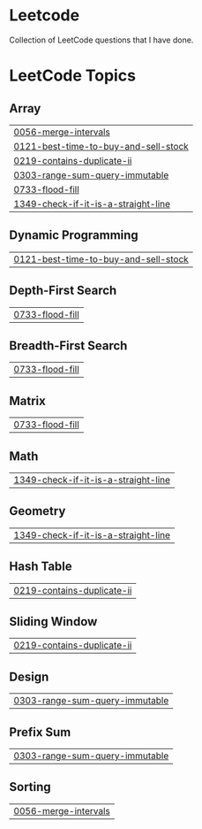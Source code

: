 # Leetcode
Collection of LeetCode questions that I have done.

<!---LeetCode Topics Start-->
# LeetCode Topics
## Array
|  |
| ------- |
| [0056-merge-intervals](https://github.com/tilwe28/leetcode/tree/master/0056-merge-intervals) |
| [0121-best-time-to-buy-and-sell-stock](https://github.com/tilwe28/leetcode/tree/master/0121-best-time-to-buy-and-sell-stock) |
| [0219-contains-duplicate-ii](https://github.com/tilwe28/leetcode/tree/master/0219-contains-duplicate-ii) |
| [0303-range-sum-query-immutable](https://github.com/tilwe28/leetcode/tree/master/0303-range-sum-query-immutable) |
| [0733-flood-fill](https://github.com/tilwe28/leetcode/tree/master/0733-flood-fill) |
| [1349-check-if-it-is-a-straight-line](https://github.com/tilwe28/leetcode/tree/master/1349-check-if-it-is-a-straight-line) |
## Dynamic Programming
|  |
| ------- |
| [0121-best-time-to-buy-and-sell-stock](https://github.com/tilwe28/leetcode/tree/master/0121-best-time-to-buy-and-sell-stock) |
## Depth-First Search
|  |
| ------- |
| [0733-flood-fill](https://github.com/tilwe28/leetcode/tree/master/0733-flood-fill) |
## Breadth-First Search
|  |
| ------- |
| [0733-flood-fill](https://github.com/tilwe28/leetcode/tree/master/0733-flood-fill) |
## Matrix
|  |
| ------- |
| [0733-flood-fill](https://github.com/tilwe28/leetcode/tree/master/0733-flood-fill) |
## Math
|  |
| ------- |
| [1349-check-if-it-is-a-straight-line](https://github.com/tilwe28/leetcode/tree/master/1349-check-if-it-is-a-straight-line) |
## Geometry
|  |
| ------- |
| [1349-check-if-it-is-a-straight-line](https://github.com/tilwe28/leetcode/tree/master/1349-check-if-it-is-a-straight-line) |
## Hash Table
|  |
| ------- |
| [0219-contains-duplicate-ii](https://github.com/tilwe28/leetcode/tree/master/0219-contains-duplicate-ii) |
## Sliding Window
|  |
| ------- |
| [0219-contains-duplicate-ii](https://github.com/tilwe28/leetcode/tree/master/0219-contains-duplicate-ii) |
## Design
|  |
| ------- |
| [0303-range-sum-query-immutable](https://github.com/tilwe28/leetcode/tree/master/0303-range-sum-query-immutable) |
## Prefix Sum
|  |
| ------- |
| [0303-range-sum-query-immutable](https://github.com/tilwe28/leetcode/tree/master/0303-range-sum-query-immutable) |
## Sorting
|  |
| ------- |
| [0056-merge-intervals](https://github.com/tilwe28/leetcode/tree/master/0056-merge-intervals) |
<!---LeetCode Topics End-->